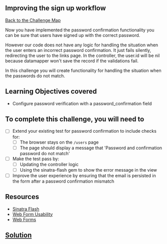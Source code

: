 ## Improving the sign up workflow

[Back to the Challenge Map](0_challenge_map.md)

Now you have implemented the password confirmation functionality you can be sure that users have signed up with the correct password.

However our code does not have any logic for handling the situation when the user enters an incorrect password confirmation. It just fails silently, redirecting the user to the links page. In the controller, the user.id will be nil because datamapper won't save the record if the validations fail.

In this challenge you will create functionality for handling the situation when the passwords do not match.

## Learning Objectives covered

* Configure password verification with a password_confirmation field

## To complete this challenge, you will need to

- [ ] Extend your existing test for password confirmation to include checks for:
  - [ ] The browser stays on the `/users` page
  - [ ] The page should display a message that 'Password and confirmation password do not match'
- [ ] Make the test pass by:
  - [ ] Updating the controller logic
  - [ ] Using the sinatra-flash gem to show the error message in the view
- [ ] Improve the user experience by ensuring that the email is persisted in the form after
a password confirmation mismatch

## Resources

* [Sinatra Flash](https://github.com/SFEley/sinatra-flash)
* [Web Form Usability](http://www.smashingmagazine.com/2011/11/extensive-guide-web-form-usability/)
* [Web Forms](http://thoughtfulweb.com/thoughts/on/web-forms-a-great-big-user-experience-brick-wall)

## [Solution](solutions/20.md)
